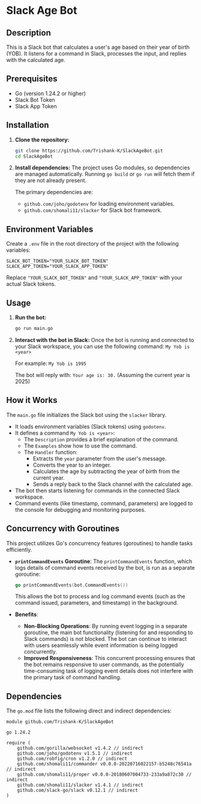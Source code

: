 # Slack Age Bot

## Description

This is a Slack bot that calculates a user's age based on their year of birth (YOB). It listens for a command in Slack, processes the input, and replies with the calculated age.

## Prerequisites

- Go (version 1.24.2 or higher)
- Slack Bot Token
- Slack App Token

## Installation

1. **Clone the repository:**

   ```bash
   git clone https://github.com/Trishank-K/SlackAgeBot.git
   cd SlackAgeBot
   ```
2. **Install dependencies:**
   The project uses Go modules, so dependencies are managed automatically. Running `go build` or `go run` will fetch them if they are not already present.

   The primary dependencies are:

   - `github.com/joho/godotenv` for loading environment variables.
   - `github.com/shomali11/slacker` for Slack bot framework.

## Environment Variables

Create a `.env` file in the root directory of the project with the following variables:

```env
SLACK_BOT_TOKEN="YOUR_SLACK_BOT_TOKEN"
SLACK_APP_TOKEN="YOUR_SLACK_APP_TOKEN"
```

Replace `"YOUR_SLACK_BOT_TOKEN"` and `"YOUR_SLACK_APP_TOKEN"` with your actual Slack tokens.

## Usage

1. **Run the bot:**

   ```bash
   go run main.go
   ```
2. **Interact with the bot in Slack:**
   Once the bot is running and connected to your Slack workspace, you can use the following command:
   `My Yob is <year>`

   For example:
   `My Yob is 1995`

   The bot will reply with:
   `Your age is: 30.` (Assuming the current year is 2025)

## How it Works

The `main.go` file initializes the Slack bot using the `slacker` library.

- It loads environment variables (Slack tokens) using `godotenv`.
- It defines a command `My Yob is <year>`:
  - The `Description` provides a brief explanation of the command.
  - The `Examples` show how to use the command.
  - The `Handler` function:
    - Extracts the `year` parameter from the user's message.
    - Converts the year to an integer.
    - Calculates the age by subtracting the year of birth from the current year.
    - Sends a reply back to the Slack channel with the calculated age.
- The bot then starts listening for commands in the connected Slack workspace.
- Command events (like timestamp, command, parameters) are logged to the console for debugging and monitoring purposes.

## Concurrency with Goroutines

This project utilizes Go's concurrency features (goroutines) to handle tasks efficiently.

-   **`printCommandEvents` Goroutine**: The `printCommandEvents` function, which logs details of command events received by the bot, is run as a separate goroutine:
    ```go
    go printCommandEvents(bot.CommandEvents())
    ```
    This allows the bot to process and log command events (such as the command issued, parameters, and timestamp) in the background.

-   **Benefits**:
    -   **Non-Blocking Operations**: By running event logging in a separate goroutine, the main bot functionality (listening for and responding to Slack commands) is not blocked. The bot can continue to interact with users seamlessly while event information is being logged concurrently.
    -   **Improved Responsiveness**: This concurrent processing ensures that the bot remains responsive to user commands, as the potentially time-consuming task of logging event details does not interfere with the primary task of command handling.

## Dependencies

The `go.mod` file lists the following direct and indirect dependencies:

```
module github.com/Trishank-K/SlackAgeBot

go 1.24.2

require (
	github.com/gorilla/websocket v1.4.2 // indirect
	github.com/joho/godotenv v1.5.1 // indirect
	github.com/robfig/cron v1.2.0 // indirect
	github.com/shomali11/commander v0.0.0-20220716022157-b5248c76541a // indirect
	github.com/shomali11/proper v0.0.0-20180607004733-233a9a872c30 // indirect
	github.com/shomali11/slacker v1.4.1 // indirect
	github.com/slack-go/slack v0.12.1 // indirect
)
```

